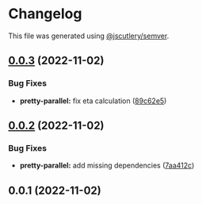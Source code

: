 # Changelog

This file was generated using [@jscutlery/semver](https://github.com/jscutlery/semver).

## [0.0.3](https://github.com/skrtheboss/prettier-tools/compare/pretty-parallel@0.0.2...pretty-parallel@0.0.3) (2022-11-02)

### Bug Fixes

-   **pretty-parallel:** fix eta calculation ([89c62e5](https://github.com/skrtheboss/prettier-tools/commit/89c62e5929c88942499bd571ef830b9c8744204e))

## [0.0.2](https://github.com/skrtheboss/prettier-tools/compare/pretty-parallel@0.0.1...pretty-parallel@0.0.2) (2022-11-02)

### Bug Fixes

-   **pretty-parallel:** add missing dependencies ([7aa412c](https://github.com/skrtheboss/prettier-tools/commit/7aa412c4d866c16264ac5e3663be735915e63fc0))

## 0.0.1 (2022-11-02)
